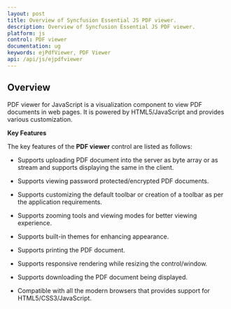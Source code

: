 ```yaml
---
layout: post
title: Overview of Syncfusion Essential JS PDF viewer.
description: Overview of Syncfusion Essential JS PDF viewer.
platform: js
control: PDF viewer
documentation: ug
keywords: ejPdfViewer, PDF Viewer
api: /api/js/ejpdfviewer
---
```


## Overview

PDF viewer for JavaScript is a visualization component to view PDF documents in web pages. It is powered by HTML5/JavaScript and provides various customization.


**Key Features**

The key features of the **PDF viewer** control are listed as follows:

* Supports uploading PDF document into the server as byte array or as stream and supports displaying the same in the client.

* Supports viewing password protected/encrypted PDF documents.

* Supports customizing the default toolbar or creation of a toolbar as per the application requirements.

* Supports zooming tools and viewing modes for better viewing experience.

* Supports built-in themes for enhancing appearance.

* Supports printing the PDF document.

* Supports responsive rendering while resizing the control/window.

* Supports downloading the PDF document being displayed.

* Compatible with all the modern browsers that provides support for HTML5/CSS3/JavaScript.



